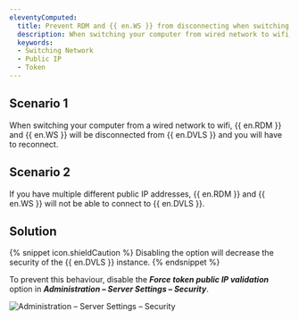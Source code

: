 ```yaml
---
eleventyComputed:
  title: Prevent RDM and {{ en.WS }} from disconnecting when switching network
  description: When switching your computer from wired network to wifi, {{ en.RDM }} and {{ en.WS }} will be disconnected from {{ en.DVLS }} and you will have to reconnect.
  keywords:
  - Switching Network
  - Public IP
  - Token
---
```

## Scenario 1

When switching your computer from a wired network to wifi, {{ en.RDM }} and {{ en.WS }} will be disconnected from {{ en.DVLS }} and you will have to reconnect.

## Scenario 2

If you have multiple different public IP addresses, {{ en.RDM }} and {{ en.WS }} will not be able to connect to {{ en.DVLS }}.

## Solution

{% snippet icon.shieldCaution %}
Disabling the option will decrease the security of the {{ en.DVLS }} instance.
{% endsnippet %}

To prevent this behaviour, disable the ***Force token public IP validation*** option in ***Administration – Server Settings – Security***.

![Administration – Server Settings – Security](https://webdevolutions.azureedge.net/docs/en/kb/KB8094.png)  
